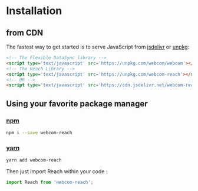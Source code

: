 # Installation

## from CDN

The fastest way to get started is to serve JavaScript from [jsdelivr][JSDELIVR] or [unpkg][UNPKG]:

```html
<!-- The Flexible DataSync library -->
<script type='text/javascript' src='https://unpkg.com/webcom/webcom'></script>
<!-- The Reach Library -->
<script type='text/javascript' src='https://unpkg.com/webcom-reach'></script>
<!-- OR -->
<script type='text/javascript' src='https://cdn.jsdelivr.net/webcom-reach/latest/reach.js'></script>
```

## Using your favorite package manager

### [npm][NPM]

```bash
npm i --save webcom-reach
```

### [yarn][YARN]

```bash
yarn add webcom-reach
```

Then just import Reach within your code :

```javascript
import Reach from 'webcom-reach';
```

[JSDELIVR]: https://www.jsdelivr.com/projects/webcom-reach
[UNPKG]: https://unpkg.com/webcom-reach/
[NPM]: https://www.npmjs.com/package/webcom-reach
[YARN]: https://yarnpkg.com/search/?q=webcom-reach
